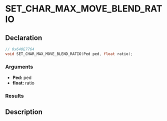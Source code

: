 # SET_CHAR_MAX_MOVE_BLEND_RATIO

## Declaration
```cpp
// 0x640E7764
void SET_CHAR_MAX_MOVE_BLEND_RATIO(Ped ped, float ratio);
```

### Arguments
- **Ped:** ped
- **float:** ratio

### Results

## Description
